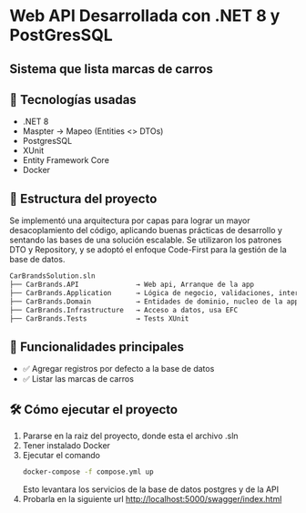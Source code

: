 # Web API Desarrollada con .NET 8 y PostGresSQL
## Sistema que lista marcas de carros

## 🚀 Tecnologías usadas
- .NET 8
- Maspter -> Mapeo (Entities <> DTOs)
- PostgresSQL
- XUnit
- Entity Framework Core
- Docker


## 📁 Estructura del proyecto
Se implementó una arquitectura por capas para lograr un mayor desacoplamiento del código, aplicando buenas prácticas de desarrollo y sentando las bases de una solución escalable. Se utilizaron los patrones DTO y Repository, y se adoptó el enfoque Code-First para la gestión de la base de datos.

````markdown
CarBrandsSolution.sln
├── CarBrands.API              → Web api, Arranque de la app
├── CarBrands.Application      → Lógica de negocio, validaciones, interfaces, DTO
├── CarBrands.Domain           → Entidades de dominio, nucleo de la app
├── CarBrands.Infrastructure   → Acceso a datos, usa EFC
├── CarBrands.Tests            → Tests XUnit
`````

## 🧠 Funcionalidades principales

- ✅ Agregar registros por defecto a la base de datos
- ✅ Listar las marcas de carros

## 🛠️ Cómo ejecutar el proyecto
1. Pararse en la raiz del proyecto, donde esta el archivo .sln
2. Tener instalado Docker
3. Ejecutar el comando
   ```bash
   docker-compose -f compose.yml up
   ```
   Esto levantara los servicios de la base de datos postgres y de la API
3. Probarla en la siguiente url [http://localhost:5000/swagger/index.html](http://localhost:5000/swagger/index.html)
